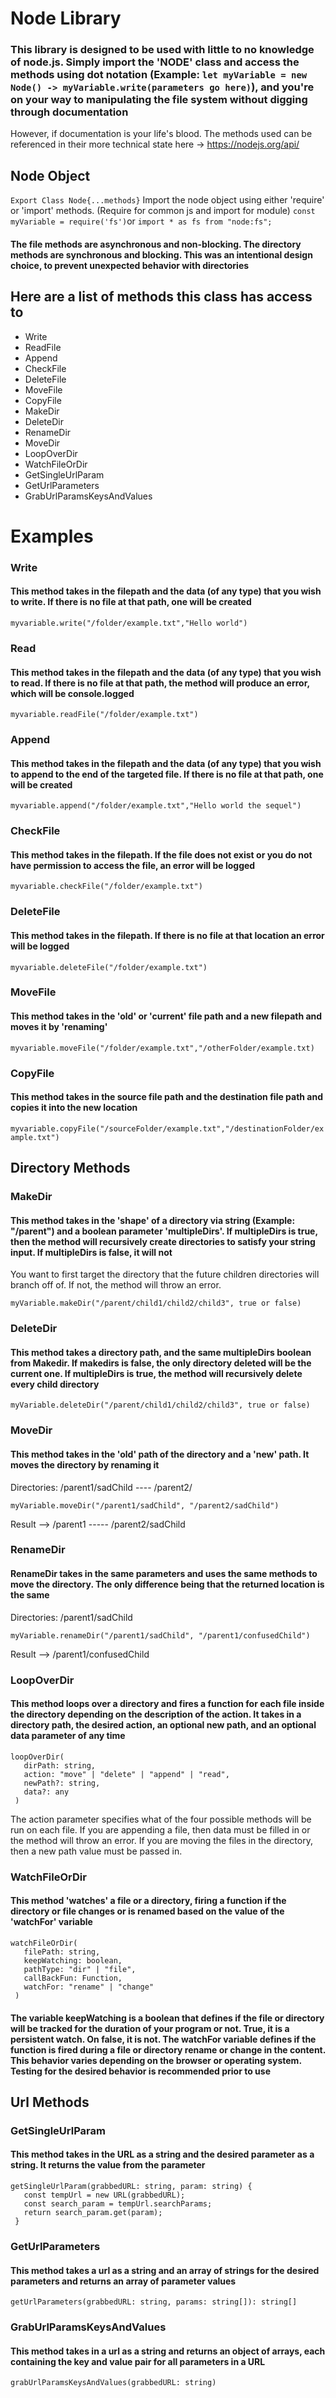 # Node Library

### This library is designed to be used with little to no knowledge of node.js. Simply import the 'NODE' class and access the methods using dot notation (Example: `let myVariable = new Node() -> myVariable.write(parameters go here)`), and you're on your way to manipulating the file system without digging through documentation

However, if documentation is your life's blood. The methods used can be referenced in their more technical state here -> <https://nodejs.org/api/>

## Node Object

`Export Class Node{...methods}`
Import the node object using either 'require' or 'import' methods. (Require for common js and import for module)
`const myVariable = require('fs')`or `import * as fs from "node:fs";`

#### The file methods are asynchronous and non-blocking. The directory methods are synchronous and blocking. This was an intentional design choice, to prevent unexpected behavior with directories

## Here are a list of methods this class has access to

- Write
- ReadFile
- Append
- CheckFile
- DeleteFile
- MoveFile
- CopyFile
- MakeDir
- DeleteDir
- RenameDir
- MoveDir
- LoopOverDir
- WatchFileOrDir
- GetSingleUrlParam
- GetUrlParameters
- GrabUrlParamsKeysAndValues

# Examples

### Write

#### This method takes in the filepath and the data (of any type) that you wish to write. If there is no file at that path, one will be created

`myvariable.write("/folder/example.txt","Hello world")`

### Read

#### This method takes in the filepath and the data (of any type) that you wish to read. If there is no file at that path, the method will produce an error, which will be console.logged

`myvariable.readFile("/folder/example.txt")`

### Append

#### This method takes in the filepath and the data (of any type) that you wish to append to the end of the targeted file. If there is no file at that path, one will be created

`myvariable.append("/folder/example.txt","Hello world the sequel")`

### CheckFile

#### This method takes in the filepath. If the file does not exist or you do not have permission to access the file, an error will be logged

`myvariable.checkFile("/folder/example.txt")`

### DeleteFile

#### This method takes in the filepath. If there is no file at that location an error will be logged

`myvariable.deleteFile("/folder/example.txt")`

### MoveFile

#### This method takes in the 'old' or 'current' file path and a new filepath and moves it by 'renaming'

`myvariable.moveFile("/folder/example.txt","/otherFolder/example.txt)`

### CopyFile

#### This method takes in the source file path and the destination file path and copies it into the new location

`myvariable.copyFile("/sourceFolder/example.txt","/destinationFolder/example.txt")`

## Directory Methods

### MakeDir

#### This method takes in the 'shape' of a directory via string (Example: "/parent") and a boolean parameter 'multipleDirs'. If multipleDirs is true, then the method will recursively create directories to satisfy your string input. If multipleDirs is false, it will not

You want to first target the directory that the future children directories will branch off of. If not, the method will throw an error.

`myVariable.makeDir("/parent/child1/child2/child3", true or false)`

### DeleteDir

#### This method takes a directory path, and the same multipleDirs boolean from Makedir. If makedirs is false, the only directory deleted will be the current one. If multipleDirs is true, the method will recursively delete every child directory

`myVariable.deleteDir("/parent/child1/child2/child3", true or false)`

### MoveDir

#### This method takes in the 'old' path of the directory and a 'new' path. It moves the directory by renaming it

Directories: /parent1/sadChild ---- /parent2/

`myVariable.moveDir("/parent1/sadChild", "/parent2/sadChild")`

Result --> /parent1 ----- /parent2/sadChild

### RenameDir

#### RenameDir takes in the same parameters and uses the same methods to move the directory. The only difference being that the returned location is the same

Directories: /parent1/sadChild

`myVariable.renameDir("/parent1/sadChild", "/parent1/confusedChild")`

Result --> /parent1/confusedChild

### LoopOverDir

#### This method loops over a directory and fires a function for each file inside the directory depending on the description of the action. It takes in a directory path, the desired action, an optional new path, and an optional data parameter of any time

```
loopOverDir(
   dirPath: string,
   action: "move" | "delete" | "append" | "read",
   newPath?: string,
   data?: any
 )
```

The action parameter specifies what of the four possible methods will be run on each file. If you are appending a file, then data must be filled in or the method will throw an error. If you are moving the files in the directory, then a new path value must be passed in.

### WatchFileOrDir

#### This method 'watches' a file or a directory, firing a function if the directory or file changes or is renamed based on the value of the 'watchFor' variable

```
watchFileOrDir(
   filePath: string,
   keepWatching: boolean,
   pathType: "dir" | "file",
   callBackFun: Function,
   watchFor: "rename" | "change"
 )
```

#### The variable keepWatching is a boolean that defines if the file or directory will be tracked for the duration of your program or not. True, it is a persistent watch. On false, it is not. The watchFor variable defines if the function is fired during a file or directory rename or change in the content. This behavior varies depending on the browser or operating system. Testing for the desired behavior is recommended prior to use

## Url Methods

### GetSingleUrlParam

#### This method takes in the URL as a string and the desired parameter as a string. It returns the value from the parameter

```
getSingleUrlParam(grabbedURL: string, param: string) {
   const tempUrl = new URL(grabbedURL);
   const search_param = tempUrl.searchParams;
   return search_param.get(param);
 }
```

### GetUrlParameters

#### This method takes a url as a string and an array of strings for the desired parameters and returns an array of parameter values

`getUrlParameters(grabbedURL: string, params: string[]): string[]`

### GrabUrlParamsKeysAndValues

#### This method takes in a url as a string and returns an object of arrays, each containing the key and value pair for all parameters in a URL

`grabUrlParamsKeysAndValues(grabbedURL: string)`
